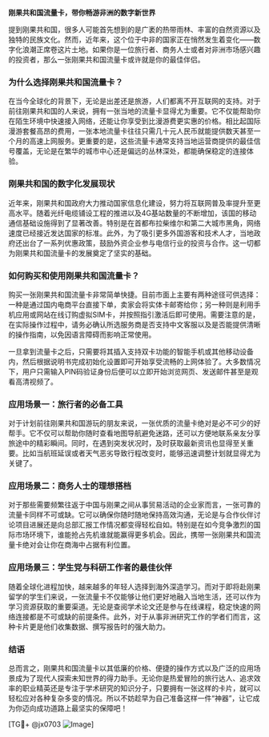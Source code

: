 **刚果共和国流量卡，带你畅游非洲的数字新世界**

提到刚果共和国，很多人可能首先想到的是广袤的热带雨林、丰富的自然资源以及独特的民族文化。然而，近年来，这个位于中非的国家正在悄然发生着变化——数字化浪潮正席卷这片土地。如果你是一位旅行者、商务人士或者对非洲市场感兴趣的投资者，那么一张刚果共和国流量卡或许就是你的最佳伴侣。

### **为什么选择刚果共和国流量卡？**
在当今全球化的背景下，无论是出差还是旅游，人们都离不开互联网的支持。对于前往刚果共和国的人来说，拥有一张当地的流量卡显得尤为重要。它不仅能帮助你在陌生环境中快速接入网络，还能让你享受到比漫游费更实惠的价格。相比起国际漫游套餐高昂的费用，一张本地流量卡往往只需几十元人民币就能提供数天甚至一个月的高速上网服务。更重要的是，这些流量卡通常支持当地运营商提供的最佳信号覆盖，无论是在繁华的城市中心还是偏远的丛林深处，都能确保稳定的连接体验。

### **刚果共和国的数字化发展现状**
近年来，刚果共和国政府大力推动国家信息化建设，努力将互联网普及率提升至更高水平。随着光纤电缆铺设工程的推进以及4G基站数量的不断增加，该国的移动通信基础设施得到了显著改善。特别是在首都布拉柴维尔和第二大城市黑角，网络速度已经接近发达国家的标准。此外，为了吸引更多外国游客和技术人才，当地政府还出台了一系列优惠政策，鼓励外资企业参与电信行业的投资与合作。这一切都为刚果共和国流量卡的发展奠定了坚实的基础。

### **如何购买和使用刚果共和国流量卡？**
购买一张刚果共和国流量卡非常简单快捷。目前市面上主要有两种途径可供选择：一种是通过国内电商平台直接下单，卖家会将实体卡邮寄给你；另一种则是利用手机应用或网站在线订购虚拟SIM卡，并按照指引激活后即可使用。需要注意的是，在实际操作过程中，请务必确认所选服务商是否支持中文客服以及是否能提供清晰的操作指南，以免因语言障碍而影响正常使用。

一旦拿到流量卡之后，只需要将其插入支持双卡功能的智能手机或其他移动设备内，然后根据说明书完成初始化设置即可开始享受流畅的上网体验了。大多数情况下，用户只需输入PIN码验证身份后便可以立即开始浏览网页、发送邮件甚至是观看高清视频了。

### **应用场景一：旅行者的必备工具**
对于计划前往刚果共和国游玩的朋友来说，一张优质的流量卡绝对是必不可少的好帮手。它不仅可以帮助你随时查看地图导航避免迷路，还可以方便地联系亲友分享旅途中的精彩瞬间。同时，在遇到突发状况时，及时获取最新资讯也显得至关重要。比如当航班延误或者天气恶劣导致行程改变时，能够迅速调整计划就显得尤为关键了。

### **应用场景二：商务人士的理想搭档**
对于那些需要频繁往返于中国与刚果之间从事贸易活动的企业家而言，一张可靠的流量卡同样不可或缺。它可以确保你随时随地保持高效沟通，无论是与合作伙伴讨论项目进展还是向总部汇报工作情况都变得轻松自如。特别是在如今竞争激烈的国际市场环境下，谁能抢占先机谁就能赢得更多机会。因此，携带一张刚果共和国流量卡绝对会让你在商海中占据有利位置。

### **应用场景三：学生党与科研工作者的最佳伙伴**
随着全球化进程加快，越来越多的年轻人选择到海外深造学习。而对于即将赴刚果留学的学生们来说，一张流量卡不仅能够让他们更好地融入当地生活，还可以作为学习资源获取的重要渠道。无论是查阅学术论文还是参与在线课程，稳定快速的网络连接都是不可或缺的前提条件。此外，对于从事非洲研究工作的学者们而言，这种卡片更是他们收集数据、撰写报告时的强大助力。

### **结语**
总而言之，刚果共和国流量卡以其低廉的价格、便捷的操作方式以及广泛的应用场景成为了现代人探索未知世界的得力助手。无论你是热爱冒险的旅行达人、追求效率的职业精英还是专注于学术研究的知识分子，只要拥有一张这样的卡片，就可以轻松应对各种复杂多变的情况。所以不妨趁早为自己准备这样一件“神器”，让它成为你迈向成功道路上最坚实的保障吧！

[TG💪+ @jx0703 ![Image](https://github.com/user-attachments/assets/dbca1d08-cadb-493c-b0ec-ad6f7a83f270)]
